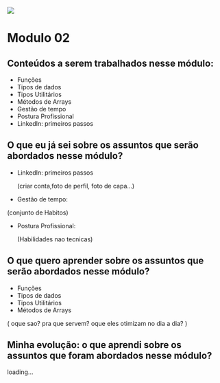 ![](https://i.imgur.com/xG74tOh.png)

# Modulo 02

## Conteúdos a serem trabalhados nesse módulo:
- Funções
- Tipos de dados
- Tipos Utilitários
- Métodos de Arrays
- Gestão de tempo
- Postura Profissional
- LinkedIn: primeiros passos


## O que eu já sei sobre os assuntos que serão abordados nesse módulo? 
- LinkedIn: primeiros passos

  (criar conta,foto de perfil, foto de capa...)

  
- Gestão de tempo:

(conjunto de Habitos)

  
- Postura Profissional:

  (Habilidades nao tecnicas)

  



## O que quero aprender sobre os assuntos que serão abordados nesse módulo?
- Funções
- Tipos de dados
- Tipos Utilitários
- Métodos de Arrays

( oque sao? pra que servem? oque eles otimizam no dia a dia? )


## Minha evolução: o que aprendi sobre os assuntos que foram abordados nesse módulo?
loading... 


